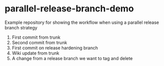 # parallel-release-branch-demo
Example repository for showing the workflow when using a parallel release branch strategy

1. First commit from trunk
1. Second commit from trunk
1. First commit on release hardening branch
1. Wiki update from trunk
1. A change from a release branch we want to tag and delete

